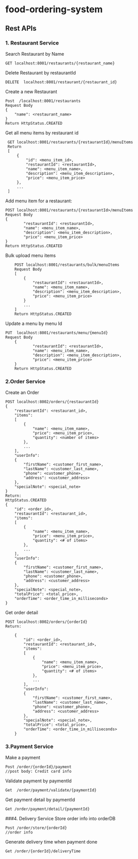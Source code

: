 # food-ordering-system

## Rest APIs
### 1. Restaurant Service
Search Restaurant by Name
    
    GET localhost:8001/restaurants/{restaurant_name}

Delete Restaurant by restaurantId

    DELETE  localhost:8001/restaurant/{restaurant_id}
    
Create a new Restaurant

    Post  /localhost:8001/restaurants
    Request Body
    {
        "name": <restaurant_name>
    }
    Return HttpStatus.CREATED

Get all menu items by restaurant id
     
     GET localhost:8001/restaurants/{restaurantId}/menuItems
     Return
     [
         {
             "id": <menu_item_id>,
             "restaurantId": <restaurantId>,
             "name": <menu_item_name>,
             "description": <menu_item_description>,
             "price": <menu_item_price>
         },
         ...
     ]

Add menu item for a restaurant:

    
	POST localhost:8001/restaurants/{restaurantId>/menuItems
    Request Body
    {
            "restaurantId": <restaurantId>,
            "name": <menu_item_name>,
            "description": <menu_item_description>,
            "price": <menu_item_price>
    }
    Return HttpStatus.CREATED

Bulk upload menu items
        
        POST localhost:8001/restaurants/bulk/menuItems
        Request Body
        [
            {
                "restaurantId": <restaurantId>,
                "name": <menu_item_name>,
                "description": <menu_item_description>,
                "price": <menu_item_price>
            }
            ...
        ]
        Return HttpStatus.CREATED
	
Update a menu by menu Id

    PUT  localhost:8001/restaurants/menu/{menuId}
	Request Body
        {
                "restaurantId": <restaurantId>,
                "name": <menu_item_name>,
                "description": <menu_item_description>,
                "price": <menu_item_price>
        }
        Return HttpStatus.CREATED

### 2.Order Service
Create an Order

    POST localhost:8002/orders/{restaurantId}
    {
        "restaurantId": <restaurant_id>,
        "items":
        [
            {
                "name": <menu_item_name>,
                "price": <menu_item_price>,
                "quantity": <number of items>
            },
            ...
        ],
        "userInfo":
        {
            "firstName": <customer_first_name>,
            "lastName": <customer_last_name>,
            "phone": <customer_phone>,
            "address": <customer_address>
        },
        "specialNote": <special_note>
    }
    Return:
    HttpStatus.CREATED
    {
        "id": <order_id>,
        "restaurantId": <restaurant_id>,
        "items":
        [
            {
                "name": <menu_item_name>,
                "price": <menu_item_price>,
                "quantity": <# of items>
            },
            ...
        ],
        "userInfo":
        {
            "firstName": <customer_first_name>,
            "lastName": <customer_last_name>,
            "phone": <customer_phone>,
            "address": <customer_address>
        },
        "specialNote": <special_note>,
        "totalPrice": <total_price>,
        "orderTime": <order_time_in_milliseconds>
    }



Get order detail

    POST localhost:8002/orders/{orderId}
    Return:
        
        {
            "id": <order_id>,
            "restaurantId": <restaurant_id>,
            "items":
            [
                {
                    "name": <menu_item_name>,
                    "price": <menu_item_price>,
                    "quantity": <# of items>
                },
                ...
            ],
            "userInfo":
            {
                "firstName": <customer_first_name>,
                "lastName": <customer_last_name>,
                "phone": <customer_phone>,
                "address": <customer_address>
            },
            "specialNote": <special_note>,
            "totalPrice": <total_price>,
            "orderTime": <order_time_in_milliseconds>
        }
    

### 3.Payment Service
Make a payment

    Post /order/{orderId}/payment
    //post body: Credit card info

Validate payment by paymentId

    Get  /order/payment/validate/{paymentId}

Get payment detail by paymentId

    Get /order/payment/detail/{paymentId}


###4. Delivery Service
Store order info into orderDB

    Post /order/store/{orderId}
    //order info

Generate delivery time when payment done

    Get /order/{orderId}/deliveryTime